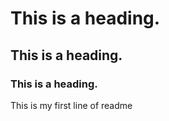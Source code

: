 # This is a heading.

## This is a heading.

### This is a heading.

This is my first line of readme
